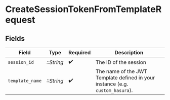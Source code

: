 # CreateSessionTokenFromTemplateRequest


## Fields

| Field                                                                         | Type                                                                          | Required                                                                      | Description                                                                   |
| ----------------------------------------------------------------------------- | ----------------------------------------------------------------------------- | ----------------------------------------------------------------------------- | ----------------------------------------------------------------------------- |
| `session_id`                                                                  | *::String*                                                                    | :heavy_check_mark:                                                            | The ID of the session                                                         |
| `template_name`                                                               | *::String*                                                                    | :heavy_check_mark:                                                            | The name of the JWT Template defined in your instance (e.g. `custom_hasura`). |
